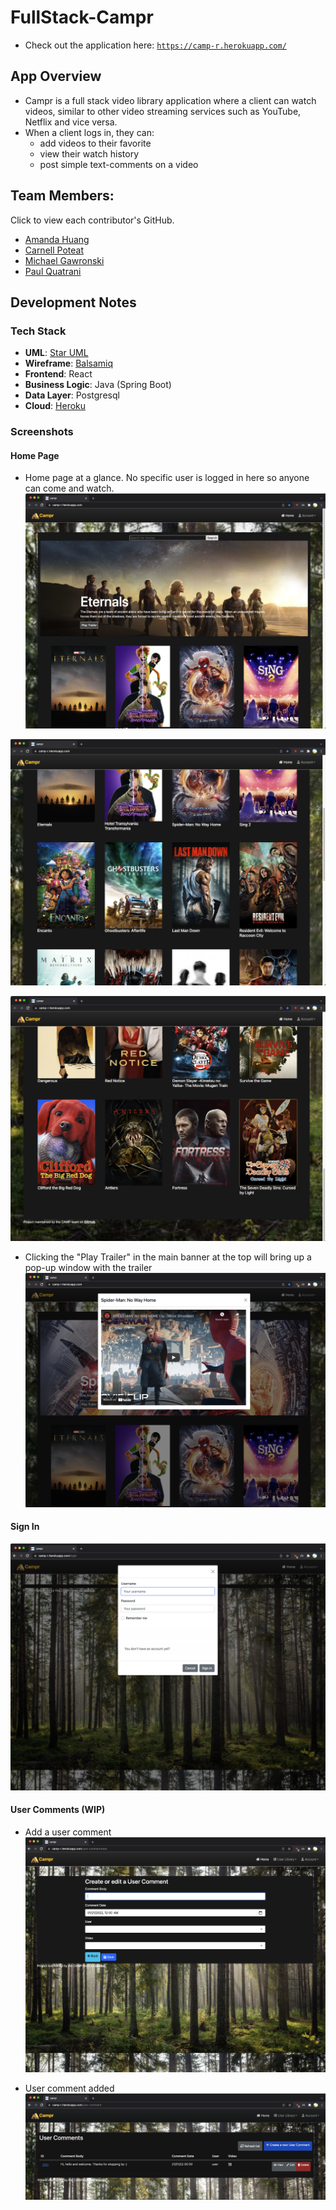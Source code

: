 # FullStack-Campr

- Check out the application here: [`https://camp-r.herokuapp.com/`](https://camp-r.herokuapp.com/)

## App Overview

- Campr is a full stack video library application where a client can watch videos, similar to other video streaming services such as YouTube, Netflix and vice versa.
- When a client logs in, they can:
  - add videos to their favorite
  - view their watch history
  - post simple text-comments on a video

## Team Members:

Click to view each contributor's GitHub.

- [Amanda Huang](https://github.com/AmandaJ-Huang)
- [Carnell Poteat](https://github.com/c-poteat)
- [Michael Gawronski](https://github.com/mgawron8)
- [Paul Quatrani](https://github.com/quatrpau)

## Development Notes

### Tech Stack

- **UML**: [Star UML](https://github.com/CAMP-team/FullStack-Campr/blob/main/docs/uml/2022-01-04_UML-Draft-Updates.png)
- **Wireframe**: [Balsamiq](https://github.com/CAMP-team/FullStack-Campr/tree/main/docs/wireframe)
- **Frontend**: React
- **Business Logic**: Java (Spring Boot)
- **Data Layer**: Postgresql
- **Cloud**: [Heroku](https://camp-r.herokuapp.com/)

### Screenshots

#### Home Page

- Home page at a glance. No specific user is logged in here so anyone can come and watch.
  ![image info](./docs/screenshots/2022-01-21_HomePage1.png)

![image info](./docs/screenshots/2022-01-21_HomePage2.png)

![image info](./docs/screenshots/2022-01-21_HomePage3.png)

- Clicking the "Play Trailer" in the main banner at the top will bring up a pop-up window with the trailer
  ![image info](./docs/screenshots/2022-01-21_HomePage4.png)

#### Sign In

![image info](./docs/screenshots/2022-01-21_SignIn.png)

#### User Comments (WIP)

- Add a user comment
  ![image info](./docs/screenshots/2022-01-21_AddComment.png)

- User comment added
  ![image info](./docs/screenshots/2022-01-21_CommentAdded.png)
